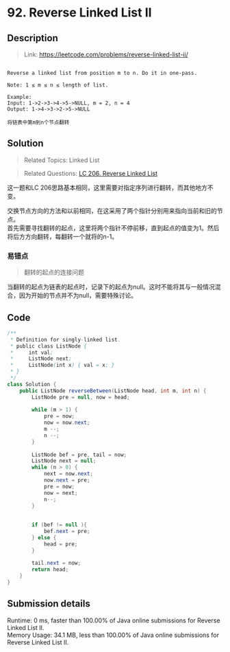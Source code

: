 # 92. Reverse Linked List II

## Description

> Link: https://leetcode.com/problems/reverse-linked-list-ii/

```

Reverse a linked list from position m to n. Do it in one-pass.

Note: 1 ≤ m ≤ n ≤ length of list.

Example:
Input: 1->2->3->4->5->NULL, m = 2, n = 4
Output: 1->4->3->2->5->NULL

将链表中第m到n个节点翻转

```


## Solution

> Related Topics: Linked List

> Related Questions: [LC 206. ](https://leetcode.com/problems/reverse-linked-list/)[Reverse Linked List](https://github.com/Zingg7/LeetCode/blob/master/206.%20Reverse%20Linked%20List.md)

这一题和LC 206思路基本相同，这里需要对指定序列进行翻转，而其他地方不变。

交换节点方向的方法和以前相同，在这采用了两个指针分别用来指向当前和旧的节点。<br>
首先需要寻找翻转的起点，这里将两个指针不停前移，直到起点的值变为1。然后将后方方向翻转，每翻转一个就将的n-1。



### 易错点
> 翻转的起点的连接问题

当翻转的起点为链表的起点时，记录下的起点为null。这时不能将其与一般情况混合，因为开始的节点并不为null，需要特殊讨论。


## Code

```java
/**
 * Definition for singly-linked list.
 * public class ListNode {
 *     int val;
 *     ListNode next;
 *     ListNode(int x) { val = x; }
 * }
 */
class Solution {
    public ListNode reverseBetween(ListNode head, int m, int n) {
        ListNode pre = null, now = head;
        
        while (m > 1) {
            pre = now;
            now = now.next;
            m --;
            n --;
        }
        
        ListNode bef = pre, tail = now;
        ListNode next = null;
        while (n > 0) {
            next = now.next;
            now.next = pre;
            pre = now;
            now = next;
            n--;
        }
        
        
        if (bef != null ){
            bef.next = pre;
        } else {
            head = pre;
        }
        
        tail.next = now;
        return head;
    }
}
```


## Submission details
Runtime: 0 ms, faster than 100.00% of Java online submissions for Reverse Linked List II.<br>
Memory Usage: 34.1 MB, less than 100.00% of Java online submissions for Reverse Linked List II.
